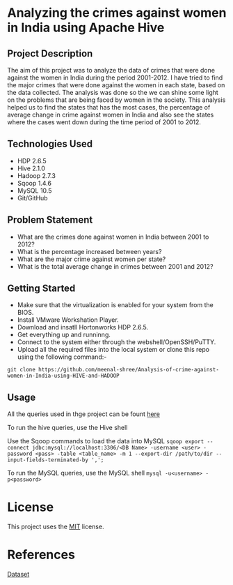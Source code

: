 # Analyzing the crimes against women in India using Apache Hive

## Project Description

The aim of this project was to analyze the data of crimes that were done against the women in India during the period 2001-2012. I have tried to find the major crimes that were done against the women in each state, based on the data collected. The analysis was done so the we can shine some light on the problems that are being faced by women in the society. This analysis helped us to find the states that has the most cases, the percentage of average change in crime against women in India and also see the states where the cases went down during the time period of 2001 to 2012.

## Technologies Used

* HDP 2.6.5
* Hive 2.1.0
* Hadoop 2.7.3
* Sqoop 1.4.6
* MySQL 10.5
* Git/GitHub  

## Problem Statement

* What are the crimes done against women in India between 2001 to 2012?
* What is the percentage increased between years?
* What are the major crime against women per state?
* What is the total average change in crimes between 2001 and 2012?

## Getting Started
   
* Make sure that the virtualization is enabled for your system from the BIOS.
* Install VMware Workshation Player.
* Download and insatll Hortonworks HDP 2.6.5.
* Get everything up and runninng.
* Connect to the system either through the webshell/OpenSSH/PuTTY.
* Upload all the required files into the local system or clone this repo using the following command:-
```
git clone https://github.com/meenal-shree/Analysis-of-crime-against-women-in-India-using-HIVE-and-HADOOP
```

## Usage

All the queries used in thge project can be fount [here](./Queries/queries.txt)

To run the hive queries, use the Hive shell

Use the Sqoop commands to load the data into MySQL
`sqoop export --connect jdbc:mysql://localhost:3306/<DB Name> -username <user> -password <pass> -table <table_name> -m 1 --export-dir /path/to/dir --input-fields-terminated-by ',';`

To run the MySQL queries, use the MySQL shell 
`mysql -u<username> -p<password>`

# License

 This project uses the [MIT](./LICENSE) license.

# References
 [Dataset](https://www.kaggle.com/navinch/crime-against-women-in-india)
